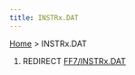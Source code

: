 ```yaml
---
title: INSTRx.DAT
---
```


[Home](/ff7-flat-wiki/Main%20Page.md) > INSTRx.DAT

1.  REDIRECT [FF7/INSTRx.DAT][]

  [FF7/INSTRx.DAT]: /ff7-flat-wiki/FF7/INSTRx.DAT.md "wikilink"
